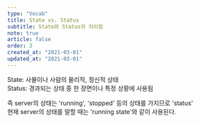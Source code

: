 ```yaml
---
type: "Vocab"
title: State vs. Status
subtitle: State와 Status의 차이점
note: true
article: false
order: 3
created_at: "2021-03-01"
updated_at: "2021-03-01"
---
```


State: 사물이나 사람의 물리적, 정신적 상태  
Status: 경과되는 상태 중 한 장면이나 특정 상황에 사용됨  

즉 server의 상태는 'running', 'stopped' 등의 상태를 가지므로 'status'  
현재 server의 상태를 말할 때는 'running state'와 같이 사용된다.  